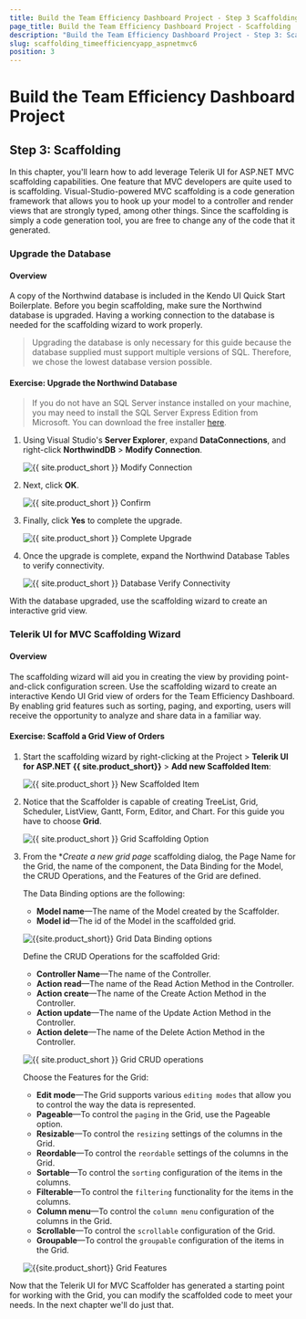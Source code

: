 ```yaml
---
title: Build the Team Efficiency Dashboard Project - Step 3 Scaffolding
page_title: Build the Team Efficiency Dashboard Project - Scaffolding
description: "Build the Team Efficiency Dashboard Project - Step 3: Scaffolding."
slug: scaffolding_timeefficiencyapp_aspnetmvc6
position: 3
---
```


# Build the Team Efficiency Dashboard Project

## Step 3: Scaffolding

In this chapter, you'll learn how to add leverage Telerik UI for ASP.NET MVC scaffolding capabilities. One feature that MVC developers are quite used to is scaffolding. Visual-Studio-powered MVC scaffolding is a code generation framework that allows you to hook up your model to a controller and render views that are strongly typed, among other things. Since the scaffolding is simply a code generation tool, you are free to change any of the code that it generated.

### Upgrade the Database

#### Overview

A copy of the Northwind database is included in the Kendo UI Quick Start Boilerplate. Before you begin scaffolding, make sure the Northwind database is upgraded. Having a working connection to the database is needed for the scaffolding wizard to work properly.

> Upgrading the database is only necessary for this guide because the database supplied must support multiple versions of SQL. Therefore, we chose the lowest database version possible.

#### Exercise: Upgrade the Northwind Database

> If you do not have an SQL Server instance installed on your machine, you may need to install the SQL Server Express Edition from Microsoft. You can download the free installer [here](http://www.microsoft.com/en-us/server-cloud/products/sql-server-editions/sql-server-express.aspx).

1. Using Visual Studio's **Server Explorer**, expand **DataConnections**, and right-click **NorthwindDB** > **Modify Connection**.

    ![{{ site.product_short }} Modify Connection](images/chapter3/modify-connection.png)

1. Next, click **OK**.

    ![{{ site.product_short }} Confirm](images/chapter3/modify-connection-confirm.png)

1. Finally, click **Yes** to complete the upgrade.

    ![{{ site.product_short }} Complete Upgrade](images/chapter3/complete-upgrade.png)

1. Once the upgrade is complete, expand the Northwind Database Tables to verify connectivity.

    ![{{ site.product_short }} Database Verify Connectivity](images/chapter3/verify-connectivity.png)

With the database upgraded, use the scaffolding wizard to create an interactive grid view.

### Telerik UI for MVC Scaffolding Wizard

#### Overview

The scaffolding wizard will aid you in creating the view by providing point-and-click configuration screen. Use the scaffolding wizard to create an interactive Kendo UI Grid view of orders for the Team Efficiency Dashboard. By enabling grid features such as sorting, paging, and exporting, users will receive the opportunity to analyze and share data in a familiar way.

#### Exercise: Scaffold a Grid View of Orders

1. Start the scaffolding wizard by right-clicking at the Project > **Telerik UI for ASP.NET {{ site.product_short}}** > **Add new Scaffolded Item**:

    ![{{ site.product_short }} New Scaffolded Item](images/chapter3/new-scaffolded-item.png)

1. Notice that the Scaffolder is capable of creating TreeList, Grid, Scheduler, ListView, Gantt, Form, Editor, and Chart. For this guide you have to choose **Grid**.

    ![{{ site.product_short }} Grid Scaffolding Option](images/chapter3/grid-scaffolder.png)

1. From the **Create a new grid page* scaffolding dialog, the Page Name for the Grid, the name of the component, the Data Binding for the Model, the CRUD Operations, and the Features of the Grid are defined. 

    The Data Binding options are the following:

    - **Model name**&mdash;The name of the Model created by the Scaffolder.
    - **Model id**&mdash;The id of the Model in the scaffolded grid.

    ![{{site.product_short}} Grid Data Binding options](images/chapter3/grid-databinding-options.png)

    Define the CRUD Operations for the scaffolded Grid:

    - **Controller Name**&mdash;The name of the Controller.
    - **Action read**&mdash;The name of the Read Action Method in the Controller.
    - **Action create**&mdash;The name of the Create Action Method in the Controller.
    - **Action update**&mdash;The name of the Update Action Method in the Controller.
    - **Action delete**&mdash;The name of the Delete Action Method in the Controller.

    ![{{ site.product_short }} Grid CRUD operations](images/chapter3/grid-crud-operations.png)

    Choose the Features for the Grid:

    - **Edit mode**&mdash;The Grid supports various `editing modes` that allow you to control the way the data is represented.
    - **Pageable**&mdash;To control the `paging` in the Grid, use the Pageable option.
    - **Resizable**&mdash;To control the `resizing` settings of the columns in the Grid.
    - **Reordable**&mdash;To control the `reordable` settings of the columns in the Grid.
    - **Sortable**&mdash;To control the `sorting` configuration of the items in the columns.
    - **Filterable**&mdash;To control the `filtering` functionality for the items in the columns.
    - **Column menu**&mdash;To control the `column menu` configuration of the columns in the Grid.
    - **Scrollable**&mdash;To control the `scrollable` configuration of the Grid.
    - **Groupable**&mdash;To control the `groupable` configuration of the items in the Grid.

    ![{{site.product_short}} Grid Features](images/chapter3/grid-features.png)


Now that the Telerik UI for MVC Scaffolder has generated a starting point for working with the Grid, you can modify the scaffolded code to meet your needs. In the next chapter we'll do just that.